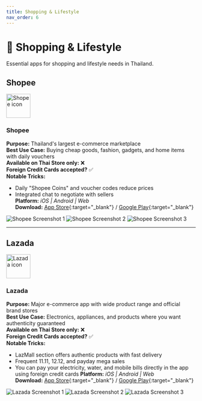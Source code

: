 ```yaml
---
title: Shopping & Lifestyle
nav_order: 6
---
```


# 🛒 Shopping & Lifestyle

Essential apps for shopping and lifestyle needs in Thailand.

## Shopee

<div class="app-header">
<img src="icons/shopee.png" alt="Shopee icon" width="64" height="64" class="app-icon"/>
<h3 class="app-title">Shopee</h3>
</div>

**Purpose:** Thailand's largest e-commerce marketplace  
**Best Use Case:** Buying cheap goods, fashion, gadgets, and home items with daily vouchers  
**Available on Thai Store only:** ❌  
**Foreign Credit Cards accepted?** ✅  
**Notable Tricks:**  
- Daily "Shopee Coins" and voucher codes reduce prices  
- Integrated chat to negotiate with sellers  
**Platform:** *iOS | Android | Web*  
**Download:** [App Store](https://apps.apple.com/th/app/shopee-th/id959841449){:target="_blank"} / [Google Play](https://play.google.com/store/apps/details?id=com.shopee.th){:target="_blank"}

<div class="app-screenshots">
<img src="screenshots/shopee-1.jpg" alt="Shopee Screenshot 1" class="app-screenshot"/>
<img src="screenshots/shopee-2.jpg" alt="Shopee Screenshot 2" class="app-screenshot"/>
<img src="screenshots/shopee-3.jpg" alt="Shopee Screenshot 3" class="app-screenshot"/>
</div>

---

## Lazada

<div class="app-header">
<img src="icons/lazada.jpg" alt="Lazada icon" width="64" height="64" class="app-icon"/>
<h3 class="app-title">Lazada</h3>
</div>

**Purpose:** Major e-commerce app with wide product range and official brand stores  
**Best Use Case:** Electronics, appliances, and products where you want authenticity guaranteed  
**Available on Thai Store only:** ❌  
**Foreign Credit Cards accepted?** ✅  
**Notable Tricks:**  
- LazMall section offers authentic products with fast delivery  
- Frequent 11.11, 12.12, and payday mega sales  
- You can pay your electricity, water, and mobile bills directly in the app using foreign credit cards
**Platform:** *iOS | Android | Web*  
**Download:** [App Store](https://apps.apple.com/th/app/lazada-th/id785385147){:target="_blank"} / [Google Play](https://play.google.com/store/apps/details?id=com.lazada.android){:target="_blank"}

<div class="app-screenshots">
<img src="screenshots/lazada-1.jpg" alt="Lazada Screenshot 1" class="app-screenshot"/>
<img src="screenshots/lazada-2.jpg" alt="Lazada Screenshot 2" class="app-screenshot"/>
<img src="screenshots/lazada-3.jpg" alt="Lazada Screenshot 3" class="app-screenshot"/>
</div>